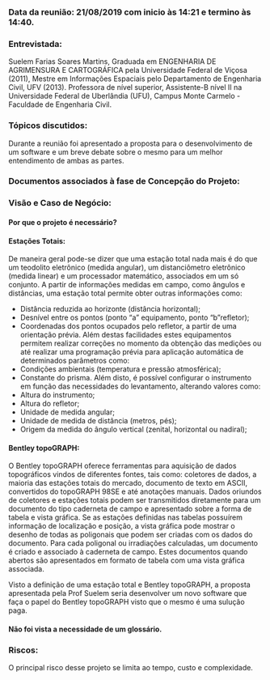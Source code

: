 ### Data da reunião: 21/08/2019 com inicio às 14:21 e termino às 14:40.

### Entrevistada:
Suelem Farias Soares Martins, Graduada em ENGENHARIA DE AGRIMENSURA E CARTOGRÁFICA pela Universidade Federal de Viçosa (2011), 
Mestre em Informações Espaciais pelo Departamento de Engenharia Civil, UFV (2013). Professora de nível superior, 
Assistente-B nível II na Universidade Federal de Uberlândia (UFU), Campus Monte Carmelo - Faculdade de Engenharia Civil.

### Tópicos discutidos:
Durante a reunião foi apresentado a proposta para o desenvolvimento de um software e um breve debate sobre o mesmo para um melhor
entendimento de ambas as partes.

### Documentos associados à fase de Concepção do Projeto:

### Visão e Caso de Negócio:

#### Por que o projeto é necessário?
#### Estações Totais:
 De maneira geral pode-se dizer que uma estação total nada mais
é do que um teodolito eletrônico (medida angular), um distanciômetro
eletrônico (medida linear) e um processador matemático, associados em
um só conjunto. A partir de informações medidas em
campo, como ângulos e distâncias, uma estação total permite obter
outras informações como:
- Distância reduzida ao horizonte (distância horizontal);
- Desnível entre os pontos (ponto “a” equipamento, ponto
“b”refletor);
- Coordenadas dos pontos ocupados pelo refletor, a partir de
uma orientação prévia.
Além destas facilidades estes equipamentos permitem realizar
correções no momento da obtenção das medições ou até realizar uma
programação prévia para aplicação automática de determinados
parâmetros como:
 - Condições ambientais (temperatura e pressão atmosférica);
 - Constante do prisma.
Além disto, é possível configurar o instrumento em função das
necessidades do levantamento, alterando valores como:
 - Altura do instrumento; 
 - Altura do refletor;
 - Unidade de medida angular;
 - Unidade de medida de distância (metros, pés);
 - Origem da medida do ângulo vertical (zenital, horizontal ou
nadiral);

#### Bentley topoGRAPH:
O Bentley topoGRAPH oferece ferramentas para aquisição de dados topográficos vindos de diferentes fontes, 
tais como: coletores de dados, a maioria das estações totais do mercado, documento de texto em ASCII, convertidos do topoGRAPH 98SE
e até anotações manuais. Dados oriundos de coletores e estações totais podem ser transmitidos diretamente para um documento do tipo 
caderneta de campo e apresentado sobre a forma de tabela e vista gráfica. Se as estações definidas nas tabelas possuírem informação 
de localização e posição, a vista gráfica pode mostrar o desenho de todas as poligonais que podem ser criadas com os dados do documento. Para cada poligonal ou irradiações calculadas, um documento é criado e associado à caderneta de campo. Estes documentos quando abertos são apresentados em formato de tabela com uma vista gráfica associada.

Visto a definição de uma estação total e Bentley topoGRAPH, a proposta apresentada pela Prof Suelem seria desenvolver um novo 
software que faça o papel do Bentley topoGRAPH visto que o mesmo é uma sulução paga.

#### Não foi vista a necessidade de um glossário.

### Riscos: 
O principal risco desse projeto se limita ao tempo, custo e complexidade.
